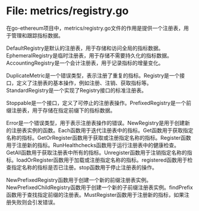 # File: metrics/registry.go

在go-ethereum项目中，metrics/registry.go文件的作用是提供一个注册表，用于管理和跟踪指标数据。

DefaultRegistry是默认的注册表，用于存储和访问全局的指标数据。EphemeralRegistry是临时注册表，用于存储不需要持久化的指标数据。AccountingRegistry是一个会计注册表，用于记录指标的增量变化。

DuplicateMetric是一个错误类型，表示注册了重复的指标。Registry是一个接口，定义了注册表的基本操作，例如注册、注销、获取指标等。StandardRegistry是一个实现了Registry接口的标准注册表。

Stoppable是一个接口，定义了可停止的注册表操作。PrefixedRegistry是一个前缀注册表，用于存储在指定前缀下的指标数据。

Error是一个错误类型，用于表示注册表操作的错误。NewRegistry是用于创建新的注册表实例的函数。Each函数用于迭代注册表中的指标。Get函数用于获取指定名称的指标。GetOrRegister函数用于获取或注册指定名称的指标。Register函数用于注册新的指标。RunHealthchecks函数用于运行注册表中的健康检查。GetAll函数用于获取注册表中所有的指标。Unregister函数用于注销指定名称的指标。loadOrRegister函数用于加载或注册指定名称的指标。registered函数用于检查指定名称的指标是否已注册。stop函数用于停止注册表的操作。

NewPrefixedRegistry函数用于创建一个新的前缀注册表实例。NewPrefixedChildRegistry函数用于创建一个新的子前缀注册表实例。findPrefix函数用于查找指定前缀的注册表。MustRegister函数用于注册新的指标，如果注册失败则会引发错误。

